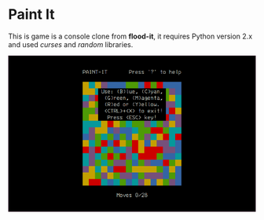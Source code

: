 # Paint It
This is game is a console clone from **flood-it**, it requires Python version 2.x and used _curses_ and _random_ libraries.

![](paint-it.png)
